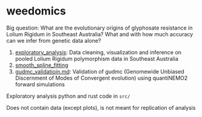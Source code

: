 # weedomics
Big question: What are the evolutionary origins of glyphosate resistance in Lolium Rigidum in Southeast Australia? What and with how much accuracy can we infer from genetic data alone?
1. [exploratory_analysis](exploratory_analysis.md): Data cleaning, visualization and inference on pooled Lolium Rigidum polymorphism data in Southeast Australia
2. [smooth_spline_fitting](spline_fitting.md)
3. [gudmc_validatioin.md](gudmc_validation.md): Validation of gudmc (Genomewide Unbiased Discernment of Modes of Convergent evolution) using quantiNEMO2 forward simulations

Exploratory analysis python and rust code in `src/`

Does not contain data (except plots), is not meant for replication of analysis